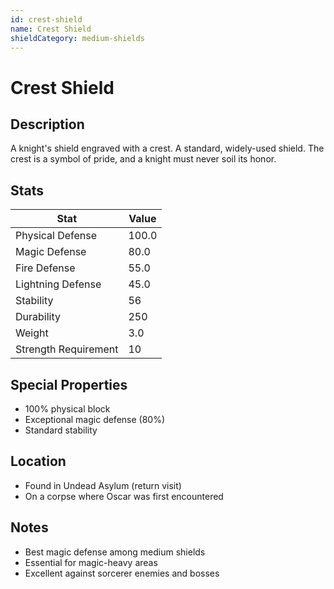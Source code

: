 ```yaml
---
id: crest-shield
name: Crest Shield
shieldCategory: medium-shields
---
```


# Crest Shield

## Description
A knight's shield engraved with a crest. A standard, widely-used shield. The crest is a symbol of pride, and a knight must never soil its honor.

## Stats

| Stat | Value |
|------|-------|
| Physical Defense | 100.0 |
| Magic Defense | 80.0 |
| Fire Defense | 55.0 |
| Lightning Defense | 45.0 |
| Stability | 56 |
| Durability | 250 |
| Weight | 3.0 |
| Strength Requirement | 10 |

## Special Properties
- 100% physical block
- Exceptional magic defense (80%)
- Standard stability

## Location
- Found in Undead Asylum (return visit)
- On a corpse where Oscar was first encountered

## Notes
- Best magic defense among medium shields
- Essential for magic-heavy areas
- Excellent against sorcerer enemies and bosses